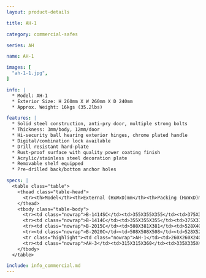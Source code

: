 ```yaml
---
layout: product-details

title: AH-1

category: commercial-safes

series: AH

name: AH-1

images: [
  "ah-1-1.jpg",
]

info: |
  * Model: AH-1
  * Exterior Size: H 260mm X W 260mm X D 240mm
  * Approx. Weight: 16kgs (35.2lbs)

features: |
  * Solid steel construction, anti-pry door, multiple strong bolts
  * Thickness: 3mm/body, 12mm/door
  * Hi-security ball hearing exterior hinges, chrome plated handle
  * Digital/combination lock available
  * Drill resistant hard-plate
  * Rust-proof surface with quality power coating finish
  * Acrylic/stainless steel decoration plate
  * Removable shelf equipped
  * Pre-drilled back/bottom anchor holes

specs: |
  <table class="table">
    <thead class="table-head">
      <tr><th>Model</th><th>External (HxWxD)mm</th><th>Packing (HxWxD)mm</th><th>Weight (kg)</th><th>Door (mm)</th><th>Body (mm)</th><th>20’FCL (pcs)</th></tr>
    </thead>
    <tbody class="table-body">
      <tr><td class="nowrap">B-1414SC</td><td>355X355X355</td><td>375X375X405</td><td>29</td><td>12</td><td>3</td><td>530</td></tr>
      <tr><td class="nowrap">B-1414C</td><td>355X355X355</td><td>375X375X405</td><td>29</td><td>12</td><td>3</td><td>530</td></tr>
      <tr><td class="nowrap">B-2015C</td><td>508X381X381</td><td>528X401X431</td><td>45</td><td>12</td><td>3</td><td>345</td></tr>
      <tr><td class="nowrap">B-2020C</td><td>508X508X508</td><td>528X528X558</td><td>53</td><td>12</td><td>3</td><td>200</td></tr>
      <tr class="highlight"><td class="nowrap">AH-1</td><td>260X260X240</td><td>280X280X300</td><td>16</td><td>12</td><td>3</td><td>1320</td></tr>
      <tr><td class="nowrap">AH-3</td><td>315X315X360</td><td>335X335X410</td><td>26</td><td>12</td><td>3</td><td>660</td></tr>
    </tbody>
  </table>

include: info_commercial.md
---
```

